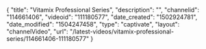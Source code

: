 {
    "title": "Vitamix Professional Series",
    "description": "",
    "channelid": "114661406",
    "videoid": "111180577",
    "date_created": "1502924781",
    "date_modified": "1504247458",
    "type": "captivate",
    "layout": "channelVideo",
    "url": "\/latest-videos\/vitamix-professional-series\/114661406-111180577"
}